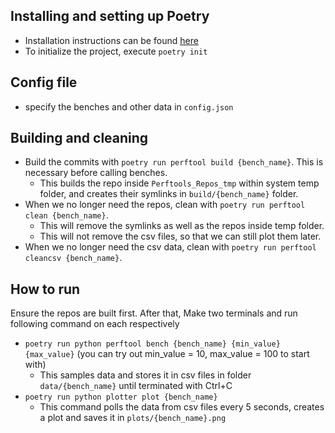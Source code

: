 ## Installing and setting up Poetry

- Installation instructions can be found [here](https://python-poetry.org/docs/)
- To initialize the project, execute `poetry init`

## Config file

- specify the benches and other data in `config.json`

## Building and cleaning

- Build the commits with `poetry run perftool build {bench_name}`. This is necessary before calling benches.
  - This builds the repo inside `Perftools_Repos_tmp` within system temp folder, and creates their symlinks in `build/{bench_name}` folder.
- When we no longer need the repos, clean with `poetry run perftool clean {bench_name}`.
  - This will remove the symlinks as well as the repos inside temp folder.
  - This will not remove the csv files, so that we can still plot them later.
- When we no longer need the csv data, clean with `poetry run perftool cleancsv {bench_name}`.

## How to run

Ensure the repos are built first. After that, Make two terminals and run following command on each respectively

- `poetry run python perftool bench {bench_name} {min_value} {max_value}` (you can try out min_value = 10, max_value = 100 to start with)
  - This samples data and stores it in csv files in folder `data/{bench_name}` until terminated with Ctrl+C
- `poetry run python plotter plot {bench_name}`
  - This command polls the data from csv files every 5 seconds, creates a plot and saves it in `plots/{bench_name}.png`
